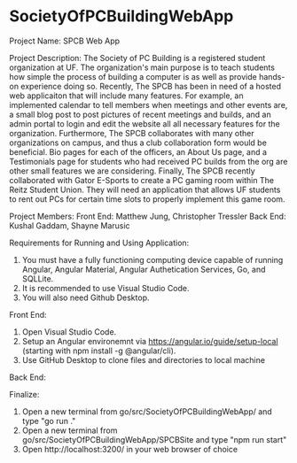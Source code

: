 # SocietyOfPCBuildingWebApp

Project Name: SPCB Web App

Project Description: The Society of PC Building is a registered student organization at UF.
The organization's main purpose is to teach students how simple the process of building a 
computer is as well as provide hands-on experience doing so. Recently, The SPCB has been
in need of a hosted web applicaiton that will include many features. For example, an 
implemented calendar to tell members when meetings and other events are, a small blog post
to post pictures of recent meetings and builds, and an admin portal to login and edit the
website all all necessary features for the organization. Furthermore, The SPCB collaborates
with many other organizations on campus, and thus a club collaboration form would be beneficial. 
Bio pages for each of the officers, an About Us page, and a Testimonials page for students who
had received PC builds from the org are other small features we are considering.
Finally, The SPCB recently collaborated with Gator E-Sports to create a PC gaming room within
The Reitz Student Union. They will need an application that allows UF students to rent out 
PCs for certain time slots to properly implement this game room.

Project Members: 
Front End: Matthew Jung, Christopher Tressler 
Back End: Kushal Gaddam, Shayne Marusic

Requirements for Running and Using Application:

1) You must have a fully functioning computing device capable of running Angular, Angular Material, Angular Authetication Services, Go, and SQLLite.
2) It is recommended to use Visual Studio Code.
3) You will also need Github Desktop.

Front End:
1) Open Visual Studio Code.
2) Setup an Angular environemnt via https://angular.io/guide/setup-local (starting with npm install -g @angular/cli).
3) Use GitHub Desktop to clone files and directories to local machine

Back End:

Finalize:
1) Open a new terminal from go/src/SocietyOfPCBuildingWebApp/ and type "go run ."
2) Open a new terminal from go/src/SocietyOfPCBuildingWebApp/SPCBSite and type "npm run start"
3) Open http://localhost:3200/ in your web browser of choice
